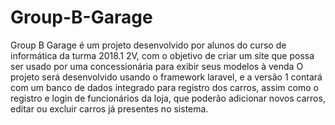 # Group-B-Garage
Group B Garage é um projeto desenvolvido por alunos do curso de informática da turma 2018.1 2V, com o objetivo de criar um site que possa ser usado por uma concessionária para exibir seus modelos à venda O projeto será desenvolvido usando o framework laravel, e a versão 1 contará com um banco de dados integrado para registro dos carros, assim como o registro e login de funcionários da loja, que poderão adicionar novos carros, editar ou excluir carros já presentes no sistema.





